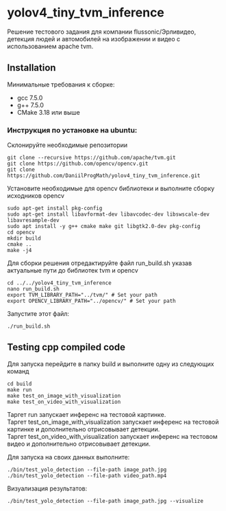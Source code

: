 # yolov4_tiny_tvm_inference

Решение тестового задания для компании flussonic/Эрливидео, 
детекция людей и автомобилей на изображении и видео с использованием apache tvm.

## Installation

Минимальные требования к сборке:
- gcc 7.5.0
- g++ 7.5.0
- CMake 3.18 или выше

### Инструкция по установке на ubuntu:
Склонируйте необходимые репозитории

```
git clone --recursive https://github.com/apache/tvm.git
git clone https://github.com/opencv/opencv.git
git clone https://github.com/DaniilProgMath/yolov4_tiny_tvm_inference.git
```

Установите необходимые для opencv библиотеки и выполните сборку исходников opencv
```
sudo apt-get install pkg-config
sudo apt-get install libavformat-dev libavcodec-dev libswscale-dev libavresample-dev
sudo apt install -y g++ cmake make git libgtk2.0-dev pkg-config
cd opencv
mkdir build
cmake ..
make -j4
```

Для сборки решения отредактируйте файл run_build.sh указав актуальные пути до библиотек tvm и opencv

```
cd ../../yolov4_tiny_tvm_inference
nano run_build.sh
export TVM_LIBRARY_PATH="../tvm/" # Set your path
export OPENCV_LIBRARY_PATH="../opencv/" # Set your path
```
Запустите этот файл:

```
./run_build.sh
```

## Testing cpp compiled code

Для запуска перейдите в папку build и выполните одну из следующих команд

```
cd build
make run
make test_on_image_with_visualization
make test_on_video_with_visualization
```

Таргет run запускает инференс на тестовой картинке.</br>
Таргет test_on_image_with_visualization запускает инференс на тестовой картинке и дополнительно отрисовывает детекции.</br>
Таргет test_on_video_with_visualization запускает инференс на тестовом видео и дополнительно отрисовывает детекции.</br>

Для запуска на своих данных выполните:

```
./bin/test_yolo_detection --file-path image_path.jpg
./bin/test_yolo_detection --file-path video_path.mp4
```

Визуализация результатов:
```
./bin/test_yolo_detection --file-path image_path.jpg --visualize
```




